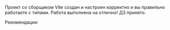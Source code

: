 Проект со сборщиком Vite создан и настроен корректно и вы правильно работаете с типами. Работа выполнена на отлично!
ДЗ принято.

Рекомендации:
